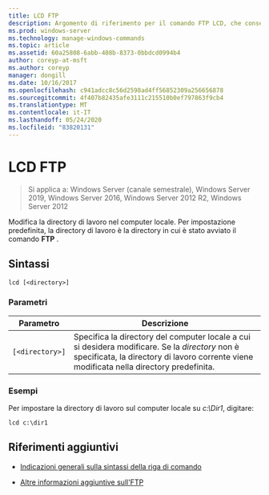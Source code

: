 ```yaml
---
title: LCD FTP
description: Argomento di riferimento per il comando FTP LCD, che consente di modificare la directory di lavoro nel computer locale.
ms.prod: windows-server
ms.technology: manage-windows-commands
ms.topic: article
ms.assetid: 60a25808-6abb-408b-8373-0bbdcd0994b4
author: coreyp-at-msft
ms.author: coreyp
manager: dongill
ms.date: 10/16/2017
ms.openlocfilehash: c941adcc8c56d2598ad4ff56852309a256656878
ms.sourcegitcommit: 4f407b82435afe3111c215510b0ef797863f9cb4
ms.translationtype: MT
ms.contentlocale: it-IT
ms.lasthandoff: 05/24/2020
ms.locfileid: "83820131"
---
```

# <a name="ftp-lcd"></a>LCD FTP

> Si applica a: Windows Server (canale semestrale), Windows Server 2019, Windows Server 2016, Windows Server 2012 R2, Windows Server 2012

Modifica la directory di lavoro nel computer locale. Per impostazione predefinita, la directory di lavoro è la directory in cui è stato avviato il comando **FTP** .

## <a name="syntax"></a>Sintassi

```
lcd [<directory>]
```

### <a name="parameters"></a>Parametri

| Parametro | Descrizione |
| --------- | ----------- |
| `[<directory>]` | Specifica la directory del computer locale a cui si desidera modificare. Se la *directory* non è specificata, la directory di lavoro corrente viene modificata nella directory predefinita. |

### <a name="examples"></a>Esempi

Per impostare la directory di lavoro sul computer locale su *c:\Dir1*, digitare:

```
lcd c:\dir1
```

## <a name="additional-references"></a>Riferimenti aggiuntivi

- [Indicazioni generali sulla sintassi della riga di comando](command-line-syntax-key.md)

- [Altre informazioni aggiuntive sull'FTP](https://docs.microsoft.com/previous-versions/orphan-topics/ws.10/cc756013(v=ws.10))
